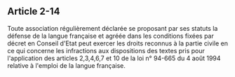 Article 2-14
----
Toute association régulièrement déclarée se proposant par ses statuts la défense
de la langue française et agréée dans les conditions fixées par décret en
Conseil d'Etat peut exercer les droits reconnus à la partie civile en ce qui
concerne les infractions aux dispositions des textes pris pour l'application des
articles 2,3,4,6,7 et 10 de la loi n° 94-665 du 4 août 1994 relative à l'emploi
de la langue française.
